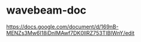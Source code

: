 # wavebeam-doc
https://docs.google.com/document/d/169nB-MENZs3Mw6I18iDnlMAwf7DK0llRZ753TIBIWnY/edit
